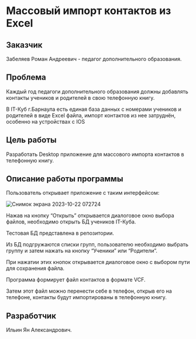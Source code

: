 # Массовый импорт контактов из Excel

## Заказчик

Забеляев Роман Андреевич - педагог дополнительного образования.

## Проблема

Каждый год педагоги дополнительного образования должны добавлять контакты учеников и родителей в свою телефонную книгу. 

В IT-Куб г.Барнаула есть единая база данных с номерами учеников и родителей в виде Excel файла, импорт контактов из нее затруднён, особенно на устройствах с IOS

## Цель работы

Разработать Desktop приложение для массового импорта контактов в телефонную книгу.

## Описание работы программы

Пользователь открывает приложение с таким интерфейсом:

![Снимок экрана 2023-10-22 072724](https://github.com/YanIlin22/XlsxDataGet/assets/119660072/fd3a311c-0f64-47a8-87ec-82606661f0d8)

Нажав на кнопку “Открыть” открывается диалоговое окно выбора файлов, необходимо открыть БД учеников IT-Куба.

Тестовая БД представлена в репозитории.

Из БД подгружаются списки групп, пользователю необходимо выбрать группу и затем нажать на кнопку “Ученики” или “Родители”.

При нажатии этих кнопок открывается диалоговое окно с выбором пути для сохранения файла.

Программа формирует файл контактов в формате VCF.

Затем этот файл можно перенести себе в телефон, открыв его на телефоне, контакты будут импортированы в телефонную книгу.

## Разработчик

Ильин Ян Александрович.
